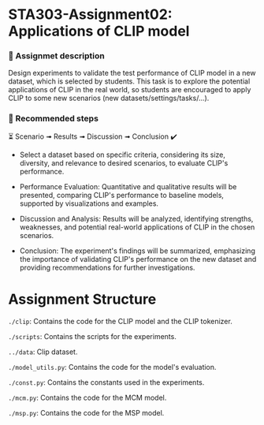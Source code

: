# STA303-Assignment02: Applications of CLIP model

### 📐 Assignmet description

Design experiments to validate the test performance of CLIP model in a new dataset, which is selected by students. This task is to explore the potential applications of CLIP in the real world, so students are encouraged to apply CLIP to some new scenarios (new datasets/settings/tasks/…).

### 📗 Recommended steps
⏳ Scenario ➟ Results ➟ Discussion ➟ Conclusion ✔️

- Select a dataset based on specific criteria, considering its size, diversity, and relevance to desired scenarios, to evaluate CLIP's performance.

- Performance Evaluation: Quantitative and qualitative results will be presented, comparing CLIP's performance to baseline models, supported by visualizations and examples.

- Discussion and Analysis: Results will be analyzed, identifying strengths, weaknesses, and potential real-world applications of CLIP in the chosen scenarios.

- Conclusion: The experiment's findings will be summarized, emphasizing the importance of validating CLIP's performance on the new dataset and providing recommendations for further investigations.

# Assignment Structure

`./clip`: Contains the code for the CLIP model and the CLIP tokenizer.

`./scripts`: Contains the scripts for the experiments.

`../data`: Clip dataset.

`./model_utils.py`: Contains the code for the model's evaluation.

`./const.py`: Contains the constants used in the experiments.

`./mcm.py`: Contains the code for the MCM model.

`./msp.py`: Contains the code for the MSP model.

